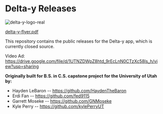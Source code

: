 # Delta-y Releases

![delta-y-logo-real](https://user-images.githubusercontent.com/43355097/145533690-cb4fad8d-caa9-4950-a2d9-4fff99b6f5a4.png)

[delta-y-flyer.pdf](https://github.com/delta-y-app/delta-y-releases/files/7690804/delta-y-flyer.pdf)

This repository contains the public releases for the Delta-y app, which is currently closed source.

Video Ad: https://drive.google.com/file/d/1UTNZDWpZ8htd_9rEcLnN0CTzXc58ls_h/view?usp=sharing

**Originally built for B.S. in C.S. capstone project for the University of Utah by:**

- Hayden LeBaron -- https://github.com/HaydenTheBaron
- Erdi Fan -- https://github.com/fed9115
- Garrett Moseke -- https://github.com/GNMoseke
- Kyle Perry -- https://github.com/kylePerryUT
